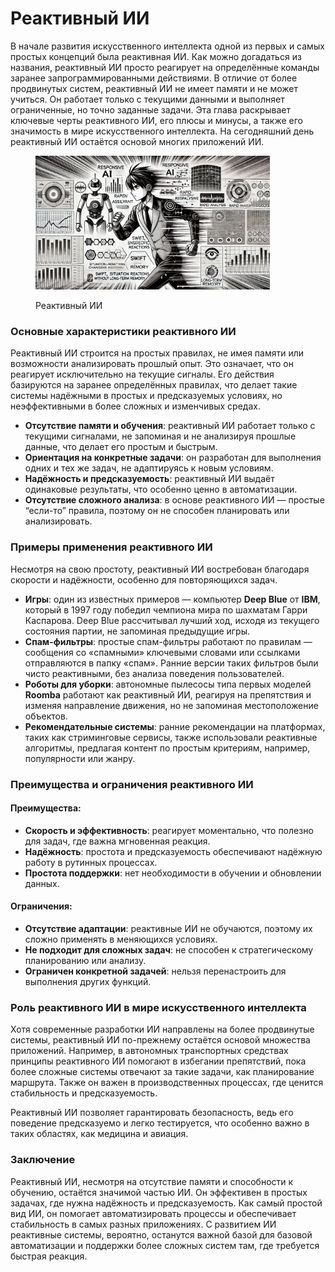 # Реактивный ИИ

В начале развития искусственного интеллекта одной из первых и самых простых концепций была реактивная ИИ. Как можно догадаться из названия, реактивный ИИ просто реагирует на определённые команды заранее запрограммированными действиями. В отличие от более продвинутых систем, реактивный ИИ не имеет памяти и не может учиться. Он работает только с текущими данными и выполняет ограниченные, но точно заданные задачи. Эта глава раскрывает ключевые черты реактивного ИИ, его плюсы и минусы, а также его значимость в мире искусственного интеллекта. На сегодняшний день реактивный ИИ остаётся основой многих приложений ИИ.

<div align="left">

<figure><img src="../../../.gitbook/assets/image (2) (1) (1).png" alt="" width="375"><figcaption><p>Реактивный ИИ</p></figcaption></figure>

</div>

### Основные характеристики реактивного ИИ

Реактивный ИИ строится на простых правилах, не имея памяти или возможности анализировать прошлый опыт. Это означает, что он реагирует исключительно на текущие сигналы. Его действия базируются на заранее определённых правилах, что делает такие системы надёжными в простых и предсказуемых условиях, но неэффективными в более сложных и изменчивых средах.

* **Отсутствие памяти и обучения**: реактивный ИИ работает только с текущими сигналами, не запоминая и не анализируя прошлые данные, что делает его простым и быстрым.
* **Ориентация на конкретные задачи**: он разработан для выполнения одних и тех же задач, не адаптируясь к новым условиям.
* **Надёжность и предсказуемость**: реактивный ИИ выдаёт одинаковые результаты, что особенно ценно в автоматизации.
* **Отсутствие сложного анализа**: в основе реактивного ИИ — простые “если-то” правила, поэтому он не способен планировать или анализировать.

### Примеры применения реактивного ИИ

Несмотря на свою простоту, реактивный ИИ востребован благодаря скорости и надёжности, особенно для повторяющихся задач.

* **Игры**: один из известных примеров — компьютер **Deep Blue** от **IBM**, который в 1997 году победил чемпиона мира по шахматам Гарри Каспарова. Deep Blue рассчитывал лучший ход, исходя из текущего состояния партии, не запоминая предыдущие игры.
* **Спам-фильтры**: простые спам-фильтры работают по правилам — сообщения со «спамными» ключевыми словами или ссылками отправляются в папку «спам». Ранние версии таких фильтров были чисто реактивными, без анализа поведения пользователей.
* **Роботы для уборки**: автономные пылесосы типа первых моделей **Roomba** работают как реактивный ИИ, реагируя на препятствия и изменяя направление движения, но не запоминая местоположение объектов.
* **Рекомендательные системы**: ранние рекомендации на платформах, таких как стриминговые сервисы, также использовали реактивные алгоритмы, предлагая контент по простым критериям, например, популярности или жанру.

### Преимущества и ограничения реактивного ИИ

#### Преимущества:

* **Скорость и эффективность**: реагирует моментально, что полезно для задач, где важна мгновенная реакция.
* **Надёжность**: простота и предсказуемость обеспечивают надёжную работу в рутинных процессах.
* **Простота поддержки**: нет необходимости в обучении и обновлении данных.

#### Ограничения:

* **Отсутствие адаптации**: реактивные ИИ не обучаются, поэтому их сложно применять в меняющихся условиях.
* **Не подходит для сложных задач**: не способен к стратегическому планированию или анализу.
* **Ограничен конкретной задачей**: нельзя перенастроить для выполнения других функций.

### Роль реактивного ИИ в мире искусственного интеллекта

Хотя современные разработки ИИ направлены на более продвинутые системы, реактивный ИИ по-прежнему остаётся основой множества приложений. Например, в автономных транспортных средствах принципы реактивного ИИ помогают в избегании препятствий, пока более сложные системы отвечают за такие задачи, как планирование маршрута. Также он важен в производственных процессах, где ценится стабильность и предсказуемость.

Реактивный ИИ позволяет гарантировать безопасность, ведь его поведение предсказуемо и легко тестируется, что особенно важно в таких областях, как медицина и авиация.

### Заключение

Реактивный ИИ, несмотря на отсутствие памяти и способности к обучению, остаётся значимой частью ИИ. Он эффективен в простых задачах, где нужна надёжность и предсказуемость. Как самый простой вид ИИ, он помогает автоматизировать процессы и обеспечивает стабильность в самых разных приложениях. С развитием ИИ реактивные системы, вероятно, останутся важной базой для базовой автоматизации и поддержки более сложных систем там, где требуется быстрая реакция.
